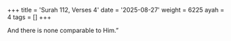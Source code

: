 +++
title = 'Surah 112, Verses 4'
date = '2025-08-27'
weight = 6225
ayah = 4
tags = []
+++

And there is none comparable to Him.”